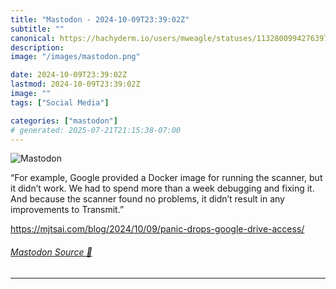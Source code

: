```yaml
---
title: "Mastodon - 2024-10-09T23:39:02Z"
subtitle: ""
canonical: https://hachyderm.io/users/mweagle/statuses/113280099427639715
description:
image: "/images/mastodon.png"

date: 2024-10-09T23:39:02Z
lastmod: 2024-10-09T23:39:02Z
image: ""
tags: ["Social Media"]

categories: ["mastodon"]
# generated: 2025-07-21T21:15:38-07:00
---
```

![Mastodon](/images/mastodon.png)

<p>“For example, Google provided a Docker image for running the scanner, but it didn’t work. We had to spend more than a week debugging and fixing it. And because the scanner found no problems, it didn’t result in any improvements to Transmit.”</p><p><a href="https://mjtsai.com/blog/2024/10/09/panic-drops-google-drive-access/" target="_blank" rel="nofollow noopener noreferrer" translate="no"><span class="invisible">https://</span><span class="ellipsis">mjtsai.com/blog/2024/10/09/pan</span><span class="invisible">ic-drops-google-drive-access/</span></a></p>


###### [Mastodon Source 🐘](https://hachyderm.io/@mweagle/113280099427639715)

___
